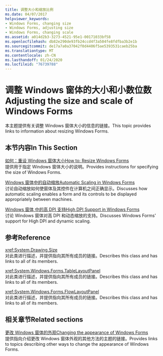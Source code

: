 ```yaml
---
title: 调整大小和缩放比例
ms.date: 04/07/2017
helpviewer_keywords:
- Windows Forms, changing size
- Windows Forms, adjusting size
- Windows Forms, changing scale
ms.assetid: a014d2b3-3273-4521-95e1-00171033bf58
ms.openlocfilehash: db82e290de93fb24ccd4f3a504fe8fdfba3b2e1b
ms.sourcegitcommit: de17a7a0a37042f0d4406f5ae5393531caeb25ba
ms.translationtype: MT
ms.contentlocale: zh-CN
ms.lasthandoff: 01/24/2020
ms.locfileid: "76739788"
---
```

# <a name="adjusting-the-size-and-scale-of-windows-forms"></a><span data-ttu-id="748b3-102">调整 Windows 窗体的大小和小数位数</span><span class="sxs-lookup"><span data-stu-id="748b3-102">Adjusting the size and scale of Windows Forms</span></span>
<span data-ttu-id="748b3-103">本主题提供有关调整 Windows 窗体大小的信息的链接。</span><span class="sxs-lookup"><span data-stu-id="748b3-103">This topic provides links to information about resizing Windows Forms.</span></span>  
  
## <a name="in-this-section"></a><span data-ttu-id="748b3-104">本节内容</span><span class="sxs-lookup"><span data-stu-id="748b3-104">In This Section</span></span>  
 [<span data-ttu-id="748b3-105">如何：重设 Windows 窗体大小</span><span class="sxs-lookup"><span data-stu-id="748b3-105">How to: Resize Windows Forms</span></span>](how-to-resize-windows-forms.md)  
 <span data-ttu-id="748b3-106">提供用于指定 Windows 窗体大小的说明。</span><span class="sxs-lookup"><span data-stu-id="748b3-106">Provides instructions for specifying the size of Windows Forms.</span></span>  
  
 [<span data-ttu-id="748b3-107">Windows 窗体中的自动缩放</span><span class="sxs-lookup"><span data-stu-id="748b3-107">Automatic Scaling in Windows Forms</span></span>](automatic-scaling-in-windows-forms.md)  
 <span data-ttu-id="748b3-108">讨论自动缩放如何使窗体及其控件在计算机之间正确显示。</span><span class="sxs-lookup"><span data-stu-id="748b3-108">Discusses how automatic scaling enables a form and its controls to be displayed appropriately between machines.</span></span>  
  
 <span data-ttu-id="748b3-109">[Windows 窗体   中的高 DPI 支持](high-dpi-support-in-windows-forms.md)</span><span class="sxs-lookup"><span data-stu-id="748b3-109">[High DPI Support in Windows Forms](high-dpi-support-in-windows-forms.md)  </span></span>  
 <span data-ttu-id="748b3-110">讨论 Windows 窗体对高 DPI 和动态缩放的支持。</span><span class="sxs-lookup"><span data-stu-id="748b3-110">Discusses Windows Forms' support for High DPI and dynamic scaling.</span></span> 
  
## <a name="reference"></a><span data-ttu-id="748b3-111">参考</span><span class="sxs-lookup"><span data-stu-id="748b3-111">Reference</span></span>  
 <xref:System.Drawing.Size>  
 <span data-ttu-id="748b3-112">对此类进行描述，并提供指向其所有成员的链接。</span><span class="sxs-lookup"><span data-stu-id="748b3-112">Describes this class and has links to all of its members.</span></span>  
  
 <xref:System.Windows.Forms.TableLayoutPanel>  
 <span data-ttu-id="748b3-113">对此类进行描述，并提供指向其所有成员的链接。</span><span class="sxs-lookup"><span data-stu-id="748b3-113">Describes this class and has links to all of its members.</span></span>  
  
 <xref:System.Windows.Forms.FlowLayoutPanel>  
 <span data-ttu-id="748b3-114">对此类进行描述，并提供指向其所有成员的链接。</span><span class="sxs-lookup"><span data-stu-id="748b3-114">Describes this class and has links to all of its members.</span></span>  
  
## <a name="related-sections"></a><span data-ttu-id="748b3-115">相关章节</span><span class="sxs-lookup"><span data-stu-id="748b3-115">Related sections</span></span>  
 [<span data-ttu-id="748b3-116">更改 Windows 窗体的外观</span><span class="sxs-lookup"><span data-stu-id="748b3-116">Changing the appearance of Windows Forms</span></span>](changing-the-appearance-of-windows-forms.md)  
 <span data-ttu-id="748b3-117">提供指向介绍更改 Windows 窗体外观的其他方法的主题的链接。</span><span class="sxs-lookup"><span data-stu-id="748b3-117">Provides links to topics describing other ways to change the appearance of Windows Forms.</span></span>
